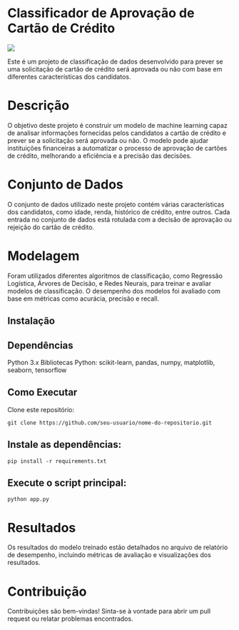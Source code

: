 
# Classificador de Aprovação de Cartão de Crédito

![](assets/example.png)

Este é um projeto de classificação de dados desenvolvido para prever se uma solicitação de cartão de crédito será aprovada ou não com base em diferentes características dos candidatos.

# Descrição
O objetivo deste projeto é construir um modelo de machine learning capaz de analisar informações fornecidas pelos candidatos a cartão de crédito e prever se a solicitação será aprovada ou não. O modelo pode ajudar instituições financeiras a automatizar o processo de aprovação de cartões de crédito, melhorando a eficiência e a precisão das decisões.

# Conjunto de Dados
O conjunto de dados utilizado neste projeto contém várias características dos candidatos, como idade, renda, histórico de crédito, entre outros. Cada entrada no conjunto de dados está rotulada com a decisão de aprovação ou rejeição do cartão de crédito.

# Modelagem
Foram utilizados diferentes algoritmos de classificação, como Regressão Logística, Árvores de Decisão, e Redes Neurais, para treinar e avaliar modelos de classificação. O desempenho dos modelos foi avaliado com base em métricas como acurácia, precisão e recall.

## Instalação

## Dependências
Python 3.x
Bibliotecas Python: scikit-learn, pandas, numpy, matplotlib, seaborn, tensorflow
## Como Executar
Clone este repositório:

```
git clone https://github.com/seu-usuario/nome-do-repositorio.git
```

## Instale as dependências:

```
pip install -r requirements.txt
```

## Execute o script principal:

```
python app.py
```

# Resultados
Os resultados do modelo treinado estão detalhados no arquivo de relatório de desempenho, incluindo métricas de avaliação e visualizações dos resultados.

# Contribuição
Contribuições são bem-vindas! Sinta-se à vontade para abrir um pull request ou relatar problemas encontrados.
